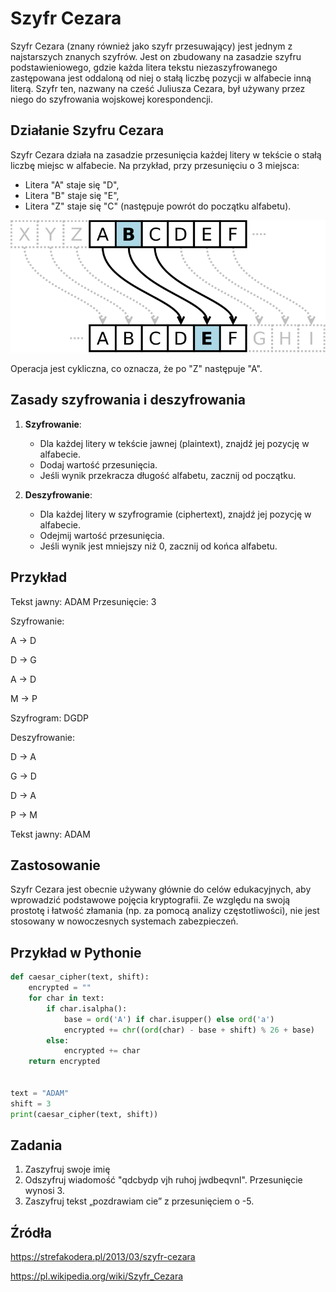# Szyfr Cezara

Szyfr Cezara (znany również jako szyfr przesuwający) jest jednym z najstarszych znanych szyfrów. Jest on zbudowany na zasadzie szyfru podstawieniowego, gdzie każda litera tekstu niezaszyfrowanego zastępowana jest oddaloną od niej o stałą liczbę pozycji w alfabecie inną literą. Szyfr ten, nazwany na cześć Juliusza Cezara, był używany przez niego do szyfrowania wojskowej korespondencji.

## Działanie Szyfru Cezara

Szyfr Cezara działa na zasadzie przesunięcia każdej litery w tekście o stałą liczbę miejsc w alfabecie. Na przykład, przy przesunięciu o 3 miejsca:

- Litera "A" staje się "D",
- Litera "B" staje się "E",
- Litera "Z" staje się "C" (następuje powrót do początku alfabetu).

![przyklad_zastosowania_szyfru](./szyfr_cezara.png "Przykład wymiany")



Operacja jest cykliczna, co oznacza, że po "Z" następuje "A".

## Zasady szyfrowania i deszyfrowania

1. **Szyfrowanie**:

   - Dla każdej litery w tekście jawnej (plaintext), znajdź jej pozycję w alfabecie.
   - Dodaj wartość przesunięcia.
   - Jeśli wynik przekracza długość alfabetu, zacznij od początku.

2. **Deszyfrowanie**:

   - Dla każdej litery w szyfrogramie (ciphertext), znajdź jej pozycję w alfabecie.
   - Odejmij wartość przesunięcia.
   - Jeśli wynik jest mniejszy niż 0, zacznij od końca alfabetu.

## Przykład

Tekst jawny: ADAM
Przesunięcie: 3

Szyfrowanie:

A -> D

D -> G

A -> D

M -> P

Szyfrogram: DGDP

Deszyfrowanie:

D -> A

G -> D

D -> A

P -> M

Tekst jawny: ADAM

## Zastosowanie

Szyfr Cezara jest obecnie używany głównie do celów edukacyjnych, aby wprowadzić podstawowe pojęcia kryptografii. Ze względu na swoją prostotę i łatwość złamania (np. za pomocą analizy częstotliwości), nie jest stosowany w nowoczesnych systemach zabezpieczeń.

## Przykład w Pythonie


```python
def caesar_cipher(text, shift):
    encrypted = ""
    for char in text:
        if char.isalpha():
            base = ord('A') if char.isupper() else ord('a')
            encrypted += chr((ord(char) - base + shift) % 26 + base)
        else:
            encrypted += char
    return encrypted


text = "ADAM"
shift = 3
print(caesar_cipher(text, shift)) 
```

## Zadania

1. Zaszyfruj swoje imię
2. Odszyfruj wiadomość "qdcbydp vjh ruhoj jwdbeqvnl". Przesunięcie wynosi 3.
3. Zaszyfruj tekst „pozdrawiam cie” z przesunięciem o -5.

## Źródła
https://strefakodera.pl/2013/03/szyfr-cezara

https://pl.wikipedia.org/wiki/Szyfr_Cezara